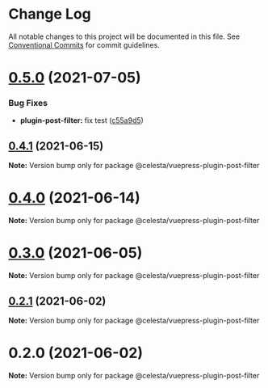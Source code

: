 # Change Log

All notable changes to this project will be documented in this file.
See [Conventional Commits](https://conventionalcommits.org) for commit guidelines.

# [0.5.0](https://github.com/nsznsznjsz/blog/compare/v0.4.1...v0.5.0) (2021-07-05)


### Bug Fixes

* **plugin-post-filter:** fix test ([c55a9d5](https://github.com/nsznsznjsz/blog/commit/c55a9d5e0d6d64d0f6928e3d190e8c0d4a58065a))





## [0.4.1](https://github.com/nsznsznjsz/blog/compare/v0.4.0...v0.4.1) (2021-06-15)

**Note:** Version bump only for package @celesta/vuepress-plugin-post-filter





# [0.4.0](https://github.com/nsznsznjsz/blog/compare/v0.3.0...v0.4.0) (2021-06-14)

**Note:** Version bump only for package @celesta/vuepress-plugin-post-filter





# [0.3.0](https://github.com/nsznsznjsz/blog/compare/v0.2.2...v0.3.0) (2021-06-05)

**Note:** Version bump only for package @celesta/vuepress-plugin-post-filter





## [0.2.1](https://github.com/nsznsznjsz/blog/compare/v0.2.0...v0.2.1) (2021-06-02)

**Note:** Version bump only for package @celesta/vuepress-plugin-post-filter





# 0.2.0 (2021-06-02)

**Note:** Version bump only for package @celesta/vuepress-plugin-post-filter
